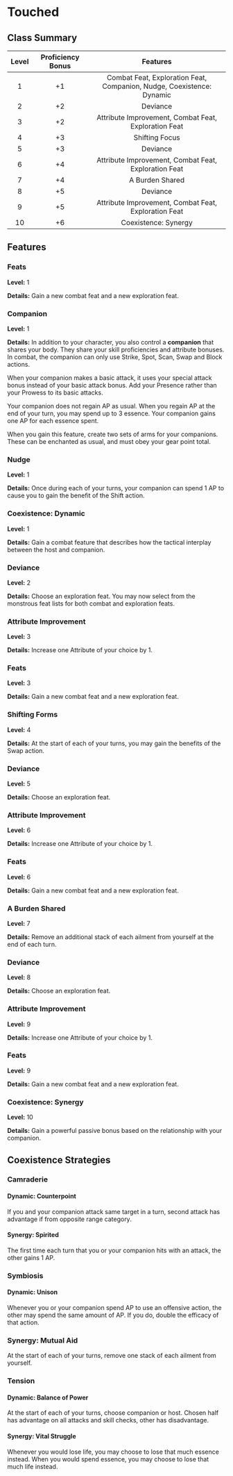 # Touched

## Class Summary

| Level | Proficiency Bonus |                               Features                                |
| :---: | :---------------: | :-------------------------------------------------------------------: |
|   1   |        +1         | Combat Feat, Exploration Feat, Companion, Nudge, Coexistence: Dynamic |
|   2   |        +2         |                               Deviance                                |
|   3   |        +2         |         Attribute Improvement, Combat Feat, Exploration Feat          |
|   4   |        +3         |                            Shifting Focus                             |
|   5   |        +3         |                               Deviance                                |
|   6   |        +4         |         Attribute Improvement, Combat Feat, Exploration Feat          |
|   7   |        +4         |                            A Burden Shared                            |
|   8   |        +5         |                               Deviance                                |
|   9   |        +5         |         Attribute Improvement, Combat Feat, Exploration Feat          |
|  10   |        +6         |                         Coexistence: Synergy                          |

## Features

### Feats

**Level:** 1

**Details:** Gain a new combat feat and a new exploration feat.

### Companion

**Level:** 1

**Details:** In addition to your character, you also control a **companion** that shares your body. They share your skill proficiencies and attribute bonuses. In combat, the companion can only use Strike, Spot, Scan, Swap and Block actions.

When your companion makes a basic attack, it uses your special attack bonus instead of your basic attack bonus.
Add your Presence rather than your Prowess to its basic attacks.

Your companion does not regain AP as usual. When you regain AP at the end of your turn, you may spend up to 3 essence. Your companion gains one AP for each essence spent.

When you gain this feature, create two sets of arms for your companions. These can be enchanted as usual, and must obey your gear point total.

### Nudge

**Level:** 1

**Details:** Once during each of your turns, your companion can spend 1 AP to cause you to gain the benefit of the Shift action.

### Coexistence: Dynamic

**Level:** 1

**Details:** Gain a combat feature that describes how the tactical interplay between the host and companion.

### Deviance

**Level:** 2

**Details:** Choose an exploration feat. You may now select from the monstrous feat lists for both combat and exploration feats.

### Attribute Improvement

**Level:** 3

**Details:** Increase one Attribute of your choice by 1.

### Feats

**Level:** 3

**Details:** Gain a new combat feat and a new exploration feat.

### Shifting Forms

**Level:** 4

**Details:** At the start of each of your turns, you may gain the benefits of the Swap action.

### Deviance

**Level:** 5

**Details:** Choose an exploration feat.

### Attribute Improvement

**Level:** 6

**Details:** Increase one Attribute of your choice by 1.

### Feats

**Level:** 6

**Details:** Gain a new combat feat and a new exploration feat.

### A Burden Shared

**Level:** 7

**Details:** Remove an additional stack of each ailment from yourself at the end of each turn.

### Deviance

**Level:** 8

**Details:** Choose an exploration feat.

### Attribute Improvement

**Level:** 9

**Details:** Increase one Attribute of your choice by 1.

### Feats

**Level:** 9

**Details:** Gain a new combat feat and a new exploration feat.

### Coexistence: Synergy

**Level:** 10

**Details:** Gain a powerful passive bonus based on the relationship with your companion.

## Coexistence Strategies

### Camraderie

#### Dynamic: Counterpoint

If you and your companion attack same target in a turn, second attack has advantage if from opposite range category.

#### Synergy: Spirited

The first time each turn that you or your companion hits with an attack, the other gains 1 AP.

### Symbiosis

#### Dynamic: Unison

Whenever you or your companion spend AP to use an offensive action, the other may spend the same amount of AP. If you do, double the efficacy of that action.

### Synergy: Mutual Aid

At the start of each of your turns, remove one stack of each ailment from yourself.

### Tension

#### Dynamic: Balance of Power

At the start of each of your turns, choose companion or host. Chosen half has advantage on all attacks and skill checks, other has disadvantage.

#### Synergy: Vital Struggle

 Whenever you would lose life, you may choose to lose that much essence instead. When you would spend essence, you may choose to lose that much life instead.
